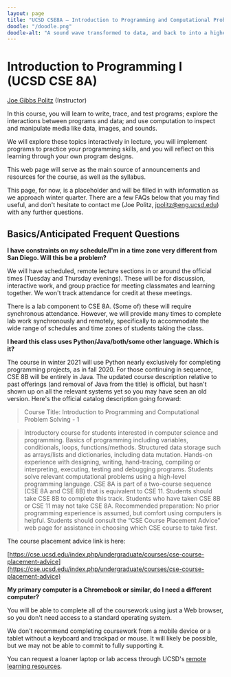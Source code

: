 ```yaml
---
layout: page
title: "UCSD CSE8A – Introduction to Programming and Computational Problem Solving 1"
doodle: "/doodle.png"
doodle-alt: "A sound wave transformed to data, and back to into a higher-frequency version of the same sound. A four-pixel image of red, green, blue, and yellow pixels, transformed into data, then back into a rotated version of the original image."
---
```


# Introduction to Programming I (UCSD CSE 8A)

<a href="https://jpolitz.github.io">Joe Gibbs Politz</a> (Instructor)

In this course, you will learn to write, trace, and test programs; explore the
interactions between programs and data; and use computation to inspect and
manipulate media like data, images, and sounds.

We will explore these topics interactively in lecture, you will implement
programs to practice your programming skills, and you will reflect on this
learning through your own program designs.

This web page will serve as the main source of announcements and resources for
the course, as well as the syllabus.

This page, for now, is a placeholder and will be filled in with information as
we approach winter quarter. There are a few FAQs below that you may find
useful, and don't hesitate to contact me (Joe Politz, jpolitz@eng.ucsd.edu)
with any further questions.

<a id="basics"></a>
## Basics/Anticipated Frequent Questions

**I have constraints on my schedule/I'm in a time zone very different from San
Diego. Will this be a problem?**

We will have scheduled, remote lecture sections in or around the official times
(Tuesday and Thursday evenings). These will be for discussion, interactive
work, and group practice for meeting classmates and learning together.  We
won't track attendance for credit at these meetings.

There is a lab component to CSE 8A. (Some of) these will require synchronous
attendance. However, we will provide many times to complete lab work
synchronously and remotely, specifically to accommodate the wide range of
schedules and time zones of students taking the class.

**I heard this class uses Python/Java/both/some other language. Which is it?**

The course in winter 2021 will use Python nearly exclusively for completing
programming projects, as in fall 2020. For those continuing in sequence, CSE 8B
will be entirely in Java. The updated course description relative to past
offerings (and removal of Java from the title) is official, but hasn't shown up
on all the relevant systems yet so you may have seen an old version. Here's the
official catalog description going forward:


> Course Title: Introduction to Programming and Computational Problem Solving - 1

> Introductory course for students interested in computer science and
> programming. Basics of programming including variables, conditionals, loops,
> functions/methods. Structured data storage such as arrays/lists and
> dictionaries, including data mutation.  Hands-on experience with designing,
> writing, hand-tracing, compiling or interpreting, executing, testing and
> debugging programs. Students solve relevant computational problems using a
> high-level programming language.   CSE 8A is part of a two-course sequence
> (CSE 8A and CSE 8B) that is equivalent to CSE 11. Students should take CSE 8B
> to complete this track. Students who have taken CSE 8B or CSE 11 may not take
> CSE 8A. Recommended preparation: No prior programming experience is assumed,
> but comfort using computers is helpful. Students should consult the “CSE
> Course Placement Advice” web page for assistance in choosing which CSE
> course to take first.


The course placement advice link is here:

[https://cse.ucsd.edu/index.php/undergraduate/courses/cse-course-placement-advice](https://cse.ucsd.edu/index.php/undergraduate/courses/cse-course-placement-advice)


**My primary computer is a Chromebook or similar, do I need a different
computer?**

You will be able to complete all of the coursework using just a Web browser, so
you don't need access to a standard operating system.

We don't recommend completing coursework from a mobile device or a tablet
without a keyboard and trackpad or mouse. It will likely be possible, but we
may not be able to commit to fully supporting it.

You can request a loaner laptop or lab access through UCSD's [remote learning
resources](https://vcsa.ucsd.edu/news/covid-19/#Access-to-Computers-and-Discoun).




